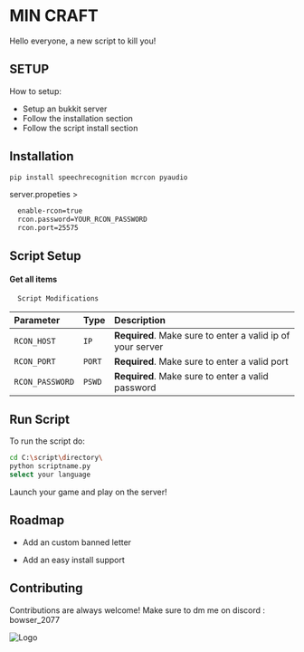 
# MIN CRAFT
Hello everyone, a new script to kill you!
## SETUP
How to setup:

- Setup an bukkit server
- Follow the installation section
- Follow the script install section

## Installation

```bash
pip install speechrecognition mcrcon pyaudio
```

server.propeties >

```bash
  enable-rcon=true
  rcon.password=YOUR_RCON_PASSWORD
  rcon.port=25575
```
    
## Script Setup

#### Get all items

```text
  Script Modifications
```

| Parameter | Type     | Description                |
| :-------- | :------- | :------------------------- |
| `RCON_HOST` | `IP` | **Required**. Make sure to enter a valid ip of your server |
| `RCON_PORT` | `PORT` | **Required**. Make sure to enter a valid port |
| `RCON_PASSWORD` | `PSWD` | **Required**. Make sure to enter a valid password |



## Run Script

To run the script do:

```bash
cd C:\script\directory\
python scriptname.py
select your language
```
Launch your game and play on the server!

## Roadmap

- Add an custom banned letter

- Add an easy install support


## Contributing

Contributions are always welcome! Make sure to dm me on discord : bowser_2077



![Logo](https://avatars.githubusercontent.com/u/164537694?s=400&u=b3bc2c47db49a0532a54b55dd19c5582134df7ea&v=4)

